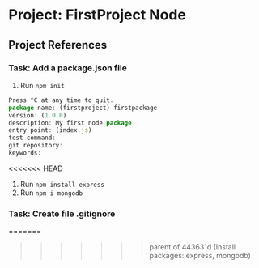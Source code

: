 # Project: FirstProject Node

## Project References

### Task: Add a package.json file

1. Run ```npm init```

```Javascript
Press ^C at any time to quit.
package name: (firstproject) firstpackage
version: (1.0.0)
description: My first node package
entry point: (index.js)
test command:
git repository:
keywords:
```

<<<<<<< HEAD

1. Run ```npm install express```
2. Run ```npm i mongodb```

### Task: Create file .gitignore

=======
>>>>>>> parent of 443631d (Install packages: express, mongodb)
